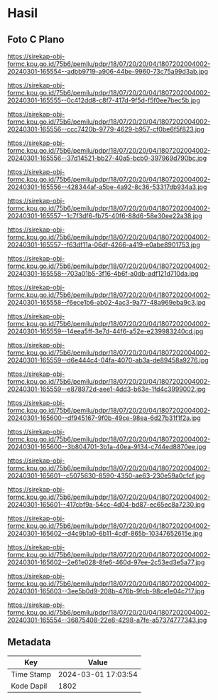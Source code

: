 # Hasil

## Foto C Plano

https://sirekap-obj-formc.kpu.go.id/75b6/pemilu/pdpr/18/07/20/20/04/1807202004002-20240301-165554--adbb9719-a906-44be-9960-73c75a99d3ab.jpg

https://sirekap-obj-formc.kpu.go.id/75b6/pemilu/pdpr/18/07/20/20/04/1807202004002-20240301-165555--0c412dd8-c8f7-417d-9f5d-f5f0ee7bec5b.jpg

https://sirekap-obj-formc.kpu.go.id/75b6/pemilu/pdpr/18/07/20/20/04/1807202004002-20240301-165556--ccc7420b-9779-4629-b957-cf0be6f5f823.jpg

https://sirekap-obj-formc.kpu.go.id/75b6/pemilu/pdpr/18/07/20/20/04/1807202004002-20240301-165556--37d14521-bb27-40a5-bcb0-397969d790bc.jpg

https://sirekap-obj-formc.kpu.go.id/75b6/pemilu/pdpr/18/07/20/20/04/1807202004002-20240301-165556--428344af-a5be-4a92-8c36-53317db934a3.jpg

https://sirekap-obj-formc.kpu.go.id/75b6/pemilu/pdpr/18/07/20/20/04/1807202004002-20240301-165557--1c7f3df6-fb75-40f6-88d6-58e30ee22a38.jpg

https://sirekap-obj-formc.kpu.go.id/75b6/pemilu/pdpr/18/07/20/20/04/1807202004002-20240301-165557--f63df11a-06df-4266-a419-e0abe8901753.jpg

https://sirekap-obj-formc.kpu.go.id/75b6/pemilu/pdpr/18/07/20/20/04/1807202004002-20240301-165558--703a01b5-3f16-4b6f-a0db-adf121d710da.jpg

https://sirekap-obj-formc.kpu.go.id/75b6/pemilu/pdpr/18/07/20/20/04/1807202004002-20240301-165558--f6ece1b6-ab02-4ac3-9a77-48a969eba9c3.jpg

https://sirekap-obj-formc.kpu.go.id/75b6/pemilu/pdpr/18/07/20/20/04/1807202004002-20240301-165559--14eea5ff-3e7d-44f6-a52e-e239983240cd.jpg

https://sirekap-obj-formc.kpu.go.id/75b6/pemilu/pdpr/18/07/20/20/04/1807202004002-20240301-165559--d6e444c4-04fa-4070-ab3a-de89458a9276.jpg

https://sirekap-obj-formc.kpu.go.id/75b6/pemilu/pdpr/18/07/20/20/04/1807202004002-20240301-165559--e878972d-aee1-4dd3-b63e-1fd4c3999002.jpg

https://sirekap-obj-formc.kpu.go.id/75b6/pemilu/pdpr/18/07/20/20/04/1807202004002-20240301-165600--df945167-9f0b-49ce-98ea-6d27b31f1f2a.jpg

https://sirekap-obj-formc.kpu.go.id/75b6/pemilu/pdpr/18/07/20/20/04/1807202004002-20240301-165600--3b804701-3b1a-40ea-9134-c744ed8870ee.jpg

https://sirekap-obj-formc.kpu.go.id/75b6/pemilu/pdpr/18/07/20/20/04/1807202004002-20240301-165601--c5075630-8590-4350-ae63-230e59a0cfcf.jpg

https://sirekap-obj-formc.kpu.go.id/75b6/pemilu/pdpr/18/07/20/20/04/1807202004002-20240301-165601--417cbf9a-54cc-4d04-bd87-ec65ec8a7230.jpg

https://sirekap-obj-formc.kpu.go.id/75b6/pemilu/pdpr/18/07/20/20/04/1807202004002-20240301-165602--d4c9b1a0-6b11-4cdf-865b-10347652615e.jpg

https://sirekap-obj-formc.kpu.go.id/75b6/pemilu/pdpr/18/07/20/20/04/1807202004002-20240301-165602--2e61e028-8fe6-460d-97ee-2c53ed3e5a77.jpg

https://sirekap-obj-formc.kpu.go.id/75b6/pemilu/pdpr/18/07/20/20/04/1807202004002-20240301-165603--3ee5b0d9-208b-476b-9fcb-98ce1e04c717.jpg

https://sirekap-obj-formc.kpu.go.id/75b6/pemilu/pdpr/18/07/20/20/04/1807202004002-20240301-165554--36875408-22e8-4298-a7fe-a57374777343.jpg


## Metadata

| Key        | Value               |
| ---------- | ------------------- |
| Time Stamp | 2024-03-01 17:03:54 |
| Kode Dapil | 1802                |



